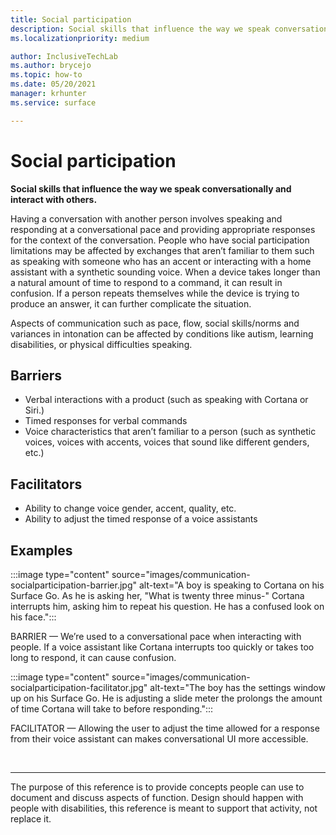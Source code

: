 ```yaml
---
title: Social participation
description: Social skills that influence the way we speak conversationally and interact with others
ms.localizationpriority: medium

author: InclusiveTechLab
ms.author: brycejo 
ms.topic: how-to
ms.date: 05/20/2021
manager: krhunter
ms.service: surface

---
```


# Social participation

**Social skills that influence the way we speak conversationally and interact with others.**

Having a conversation with another person involves speaking and responding at a conversational pace and providing appropriate responses for the context of the conversation. People who have social participation limitations may be affected by exchanges that aren’t familiar to them such as speaking with someone who has an accent or interacting with a home assistant with a synthetic sounding voice. When a device takes longer than a natural amount of time to respond to a command, it can result in confusion. If a person repeats themselves while the device is trying to produce an answer, it can further complicate the situation.

Aspects of communication such as pace, flow, social skills/norms and variances in intonation can be affected by conditions like autism, learning disabilities, or physical difficulties speaking.

## Barriers
* Verbal interactions with a product (such as speaking with Cortana or Siri.)​
* Timed responses for verbal commands​
* Voice characteristics that aren’t familiar to a person (such as synthetic voices, voices with accents, voices that sound like different genders, etc.)​

## Facilitators
* Ability to change voice gender, accent, quality, etc.​
* Ability to adjust the timed response of a voice assistant​s

## Examples

:::image type="content" source="images/communication-socialparticipation-barrier.jpg" alt-text="A boy is speaking to Cortana on his Surface Go. As he is asking her, &quot;What is twenty three minus-&quot; Cortana interrupts him, asking him to repeat his question. He has a confused look on his face.":::

BARRIER — We’re used to a conversational pace when interacting with people. If a voice assistant like Cortana interrupts too quickly or takes too long to respond, it can cause confusion.

:::image type="content" source="images/communication-socialparticipation-facilitator.jpg" alt-text="The boy has the settings window up on his Surface Go. He is adjusting a slide meter the prolongs the amount of time Cortana will take to before responding.":::

FACILITATOR — Allowing the user to adjust the time allowed for a response from their voice assistant can makes conversational UI more accessible. 

&nbsp;

[comment]: # (Footer statement)
___
The purpose of this reference is to provide concepts people can use to document and discuss aspects of function. Design should happen with people with disabilities, this reference is meant to support that activity, not replace it. 